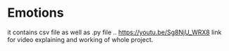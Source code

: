 # Emotions
it contains csv file as well as .py file ..
https://youtu.be/Sg8NjU_WRX8
link for video explaining and working of whole project.
